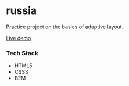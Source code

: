 # russia

Practice project on the basics of adaptive layout. 

[Live demo](https://ninanazarova.github.io/russia/)

### Tech Stack

- HTML5
- CSS3
- BEM
